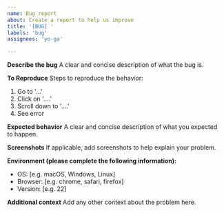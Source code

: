 ```yaml
---
name: Bug report
about: Create a report to help us improve
title: '[BUG] '
labels: 'bug'
assignees: 'yo-ga'

---
```


**Describe the bug**
A clear and concise description of what the bug is.

**To Reproduce**
Steps to reproduce the behavior:
1. Go to '...'
2. Click on '....'
3. Scroll down to '....'
4. See error

**Expected behavior**
A clear and concise description of what you expected to happen.

**Screenshots**
If applicable, add screenshots to help explain your problem.

**Environment (please complete the following information):**
 - OS: [e.g. macOS, Windows, Linux]
 - Browser: [e.g. chrome, safari, firefox]
 - Version: [e.g. 22]

**Additional context**
Add any other context about the problem here. 
